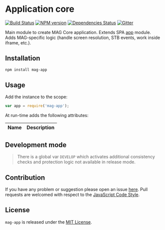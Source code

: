 Application core
================

[![Build Status](https://img.shields.io/travis/magsdk/app.svg?style=flat-square)](https://travis-ci.org/magsdk/app)
[![NPM version](https://img.shields.io/npm/v/mag-app.svg?style=flat-square)](https://www.npmjs.com/package/mag-app)
[![Dependencies Status](https://img.shields.io/david/magsdk/app.svg?style=flat-square)](https://david-dm.org/magsdk/app)
[![Gitter](https://img.shields.io/badge/gitter-join%20chat-blue.svg?style=flat-square)](https://gitter.im/DarkPark/magsdk)


Main module to create MAG Core application.
Extends SPA [app](https://github.com/spasdk/app) module.
Adds MAG-specific logic (handle screen resolution, STB events, work inside iframe, etc.).


## Installation ##

```bash
npm install mag-app
```


## Usage ##

Add the instance to the scope:

```js
var app = require('mag-app');
```

At run-time adds the following attributes:

 Name               | Description
--------------------|-------------


## Development mode ##

> There is a global var `DEVELOP` which activates additional consistency checks and protection logic not available in release mode.


## Contribution ##

If you have any problem or suggestion please open an issue [here](https://github.com/magsdk/app/issues).
Pull requests are welcomed with respect to the [JavaScript Code Style](https://github.com/DarkPark/jscs).


## License ##

`mag-app` is released under the [MIT License](license.md).
